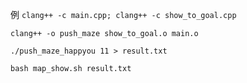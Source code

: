 例
`clang++ -c main.cpp; clang++ -c show_to_goal.cpp`

`clang++ -o push_maze show_to_goal.o main.o`

`./push_maze_happyou 11 > result.txt`

`bash map_show.sh result.txt`
